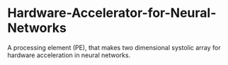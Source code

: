 # Hardware-Accelerator-for-Neural-Networks
A processing element (PE), that makes two dimensional systolic array for hardware acceleration in neural networks.
